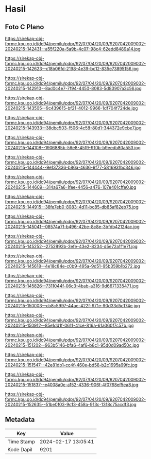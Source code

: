 # Hasil

## Foto C Plano

https://sirekap-obj-formc.kpu.go.id/dc94/pemilu/pdpr/92/07/04/20/09/9207042009002-20240215-142431--a55f220a-5a9b-4c07-98c4-62edd8489a14.jpg

https://sirekap-obj-formc.kpu.go.id/dc94/pemilu/pdpr/92/07/04/20/09/9207042009002-20240215-142623--c18b06fd-2198-4e39-bc12-835e73895156.jpg

https://sirekap-obj-formc.kpu.go.id/dc94/pemilu/pdpr/92/07/04/20/09/9207042009002-20240215-142910--8ad0c4e7-7f94-4450-8083-5d83907a3c56.jpg

https://sirekap-obj-formc.kpu.go.id/dc94/pemilu/pdpr/92/07/04/20/09/9207042009002-20240215-143505--9c439615-bf21-4012-9966-1df704f724de.jpg

https://sirekap-obj-formc.kpu.go.id/dc94/pemilu/pdpr/92/07/04/20/09/9207042009002-20240215-143933--38dbc503-f506-4c58-80d1-344372e9cbe7.jpg

https://sirekap-obj-formc.kpu.go.id/dc94/pemilu/pdpr/92/07/04/20/09/9207042009002-20240215-144108--1906885b-56e8-45f9-910b-b9eedb80a553.jpg

https://sirekap-obj-formc.kpu.go.id/dc94/pemilu/pdpr/92/07/04/20/09/9207042009002-20240215-144444--9e137336-b86a-4636-9f77-5816931bc346.jpg

https://sirekap-obj-formc.kpu.go.id/dc94/pemilu/pdpr/92/07/04/20/09/9207042009002-20240215-144609--314a67a6-1fee-4456-a476-107e401cffe0.jpg

https://sirekap-obj-formc.kpu.go.id/dc94/pemilu/pdpr/92/07/04/20/09/9207042009002-20240215-144915--38fe7eb0-8083-4d11-bc85-db85af82eb75.jpg

https://sirekap-obj-formc.kpu.go.id/dc94/pemilu/pdpr/92/07/04/20/09/9207042009002-20240215-145041--08574a7f-b496-42be-8c8e-3bfdb42124ac.jpg

https://sirekap-obj-formc.kpu.go.id/dc94/pemilu/pdpr/92/07/04/20/09/9207042009002-20240215-145252--2752892b-3efe-43e2-8234-d5e72a1f1e7f.jpg

https://sirekap-obj-formc.kpu.go.id/dc94/pemilu/pdpr/92/07/04/20/09/9207042009002-20240215-145618--4e18c84e-c0b9-495a-9d51-65b359b1b272.jpg

https://sirekap-obj-formc.kpu.go.id/dc94/pemilu/pdpr/92/07/04/20/09/9207042009002-20240215-145826--7311044f-06c3-4bab-a316-9d6671335471.jpg

https://sirekap-obj-formc.kpu.go.id/dc94/pemilu/pdpr/92/07/04/20/09/9207042009002-20240215-150003--cb8c5997-44ae-422f-971e-90d33d5c174e.jpg

https://sirekap-obj-formc.kpu.go.id/dc94/pemilu/pdpr/92/07/04/20/09/9207042009002-20240215-150912--85e1dd1f-0611-41ce-816a-61a060f7c57b.jpg

https://sirekap-obj-formc.kpu.go.id/dc94/pemilu/pdpr/92/07/04/20/09/9207042009002-20240215-151202--963b5146-bfa6-4af6-b8c1-95d0d09ad50c.jpg

https://sirekap-obj-formc.kpu.go.id/dc94/pemilu/pdpr/92/07/04/20/09/9207042009002-20240215-151547--42e81db1-cc4f-460e-bd58-b2c1695a99fc.jpg

https://sirekap-obj-formc.kpu.go.id/dc94/pemilu/pdpr/92/07/04/20/09/9207042009002-20240215-151837--e4008a0e-a152-4336-906f-4f0768ef5ea8.jpg

https://sirekap-obj-formc.kpu.go.id/dc94/pemilu/pdpr/92/07/04/20/09/9207042009002-20240215-152635--51be0f03-9c13-458a-913c-1318c75acdf3.jpg


## Metadata

| Key        | Value               |
| ---------- | ------------------- |
| Time Stamp | 2024-02-17 13:05:41 |
| Kode Dapil | 9201                |



